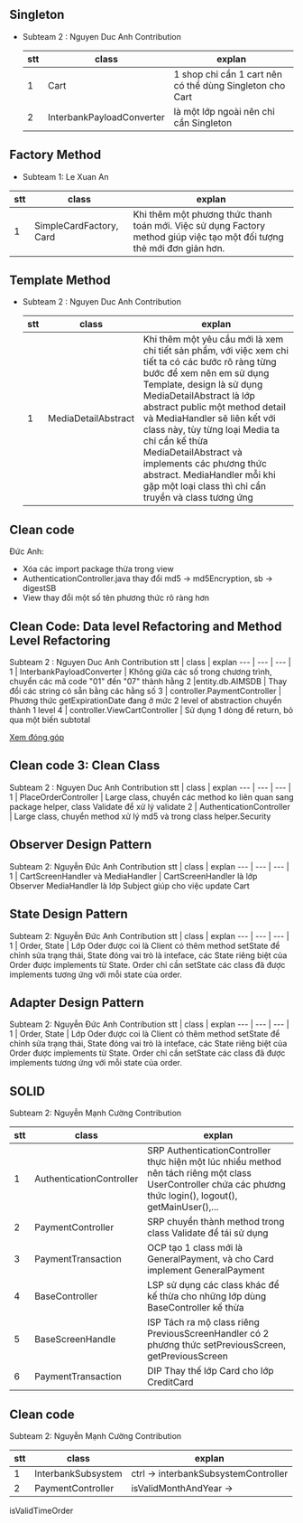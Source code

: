 ## Singleton

- Subteam 2 : Nguyen Duc Anh Contribution

  | stt | class                     | explan                                                   |
  | --- | ------------------------- | -------------------------------------------------------- |
  | 1   | Cart                      | 1 shop chỉ cần 1 cart nên có thể dùng Singleton cho Cart |
  | 2   | InterbankPayloadConverter | là một lớp ngoài nên chỉ cần Singleton                   |

## Factory Method
- Subteam 1: Le Xuan An

stt | class | explan
--- | --- | --- |
1 | SimpleCardFactory, Card  | Khi thêm một phương thức thanh toán mới. Việc sử dụng Factory method giúp việc tạo một đối tượng thẻ mới đơn giản hơn.  


## Template Method

- Subteam 2 : Nguyen Duc Anh Contribution

  | stt | class               | explan                                                                                                                                                                                                                                                                                                                                                                                                                                               |
  | --- | ------------------- | ---------------------------------------------------------------------------------------------------------------------------------------------------------------------------------------------------------------------------------------------------------------------------------------------------------------------------------------------------------------------------------------------------------------------------------------------------- |
  | 1   | MediaDetailAbstract | Khi thêm một yêu cầu mới là xem chi tiết sản phẩm, với việc xem chi tiết ta có các bước rõ ràng từng bước để xem nên em sử dụng Template, design là sử dụng MediaDetailAbstract là lớp abstract public một method detail và MediaHandler sẽ liên kết với class này, tùy từng loại Media ta chỉ cần kế thừa MediaDetailAbstract và implements các phương thức abstract. MediaHandler mỗi khi gặp một loại class thì chỉ cần truyền và class tương ứng |

## Clean code

Đức Anh:

- Xóa các import package thừa trong view
- AuthenticationController.java thay đổi md5 -> md5Encryption, sb -> digestSB
- View thay đổi một số tên phương thức rõ ràng hơn

## Clean Code: Data level Refactoring and Method Level Refactoring

Subteam 2 : Nguyen Duc Anh Contribution
stt | class | explan
--- | --- | --- |
1 | InterbankPayloadConverter | Không giữa các số trong chương trình, chuyển các mã code "01" đến "07" thành hằng
2 |entity.db.AIMSDB | Thay đổi các string có sẵn bằng các hằng số
3 | controller.PaymentController | Phương thức getExpirationDate đang ở mức 2 level of abstraction chuyển thành 1 level
4 | controller.ViewCartController | Sử dụng 1 dòng để return, bỏ qua một biến subtotal

[Xem đóng góp](https://docs.google.com/document/d/1-voyUEHkCD-C_3M4Oq6uI08dBzfmziVxGPpPU1EjUBQ/edit)

## Clean code 3: Clean Class

Subteam 2 : Nguyen Duc Anh Contribution
stt | class | explan
--- | --- | --- |
1 | PlaceOrderController | Large class, chuyển các method ko liên quan sang package helper, class Validate để xử lý validate
2 | AuthenticationController | Large class, chuyển method xử lý md5 và trong class helper.Security

## Observer Design Pattern

Subteam 2: Nguyễn Đức Anh Contribution
stt | class | explan
--- | --- | --- |
1 | CartScreenHandler và MediaHandler | CartScreenHandler là lớp Observer MediaHandler là lớp Subject giúp cho việc update Cart

## State Design Pattern

Subteam 2: Nguyễn Đức Anh Contribution
stt | class | explan
--- | --- | --- |
1 | Order, State | Lớp Oder được coi là Client có thêm method setState để chỉnh sửa trạng thái, State đóng vai trò là inteface, các State riêng biệt của Order được implements từ State. Order chỉ cần setState các class đã được implements tương ứng với mỗi state của order.

## Adapter Design Pattern

Subteam 2: Nguyễn Đức Anh Contribution
stt | class | explan
--- | --- | --- |
1 | Order, State | Lớp Oder được coi là Client có thêm method setState để chỉnh sửa trạng thái, State đóng vai trò là inteface, các State riêng biệt của Order được implements từ State. Order chỉ cần setState các class đã được implements tương ứng với mỗi state của order.

## SOLID
Subteam 2: Nguyễn Mạnh Cường Contribution


stt | class | explan
--- | --- | --- |
1 | AuthenticationController  | SRP AuthenticationController thực hiện một lúc nhiều method nên tách riêng một class UserController chứa các phương thức login(), logout(), getMainUser(),...
2 | PaymentController  | SRP chuyển thành method trong class Validate để tái sử dụng
3 | PaymentTransaction | OCP tạo 1 class mới là GeneralPayment, và cho Card implement GeneralPayment
4 | BaseController  | LSP sử dụng các class khác để kế thừa cho những lớp dùng BaseController kế thừa
5 | BaseScreenHandle  | ISP Tách ra mộ class riêng  PreviousScreenHandler có 2 phương thức setPreviousScreen, getPreviousScreen
6 | PaymentTransaction  | DIP Thay thế lớp Card cho lớp CreditCard


## Clean code

Subteam 2: Nguyễn Mạnh Cường Contribution

stt | class | explan
--- | --- | --- |
1 | InterbankSubsystem  | ctrl -> interbankSubsystemController
2 | PaymentController  | isValidMonthAndYear ->
isValidTimeOrder


